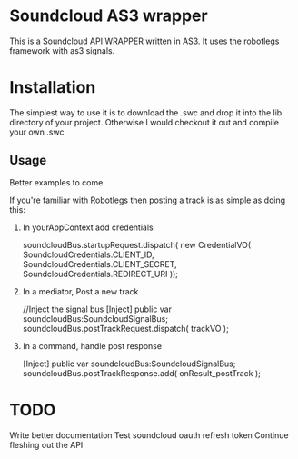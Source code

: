 # Soundcloud AS3 wrapper
This is a Soundcloud API WRAPPER written in AS3. It uses the robotlegs framework with as3 signals.

# Installation
The simplest way to use it is to download the .swc and drop it into the lib directory of your project.
Otherwise I would checkout it out and compile your own .swc

## Usage
Better examples to come.

If you're familiar with Robotlegs then posting a track is as simple as doing this:

1. In yourAppContext add credentials

	soundcloudBus.startupRequest.dispatch( new CredentialVO( SoundcloudCredentials.CLIENT_ID, SoundcloudCredentials.CLIENT_SECRET, SoundcloudCredentials.REDIRECT_URI ));

2. In a mediator, Post a new track

	//Inject the signal bus
	[Inject]
	public var soundcloudBus:SoundcloudSignalBus;		
	soundcloudBus.postTrackRequest.dispatch( trackVO );

3. In a command, handle post response

	[Inject]
	public var soundcloudBus:SoundcloudSignalBus;		
	soundcloudBus.postTrackResponse.add( onResult_postTrack );

# TODO
Write better documentation
Test soundcloud oauth refresh token
Continue fleshing out the API